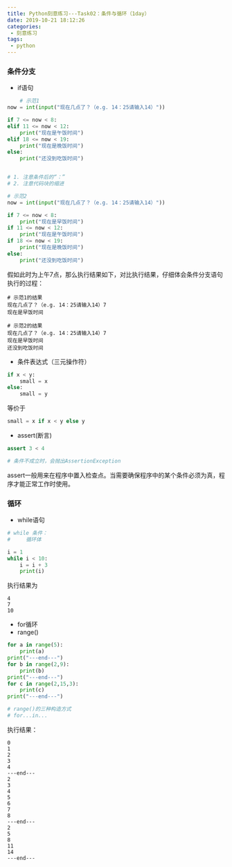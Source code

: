 ```yaml
---
title: Python刻意练习---Task02：条件与循环（1day）
date: 2019-10-21 18:12:26
categories:
 - 刻意练习
tags:
 - python
---
```


### 条件分支
- if语句

```python
    # 示范1
now = int(input("现在几点了？（e.g. 14：25请输入14）"))

if 7 <= now < 8:
elif 11 <= now < 12:
    print("现在是午饭时间")
elif 18 <= now < 19:
    print("现在是晚饭时间")
else:
    print("还没到吃饭时间")


# 1. 注意条件后的“：”
# 2. 注意代码块的缩进
```

```python
# 示范2
now = int(input("现在几点了？（e.g. 14：25请输入14）"))

if 7 <= now < 8:
    print("现在是早饭时间")
if 11 <= now < 12:
    print("现在是午饭时间")
if 18 <= now < 19:
    print("现在是晚饭时间")
else:
    print("还没到吃饭时间")
```

假如此时为上午7点，那么执行结果如下，对比执行结果，仔细体会条件分支语句执行的过程：

```
# 示范1的结果
现在几点了？（e.g. 14：25请输入14）7
现在是早饭时间
```

```
# 示范2的结果
现在几点了？（e.g. 14：25请输入14）7
现在是早饭时间
还没到吃饭时间
```

- 条件表达式（三元操作符）

```python
if x < y:
    small = x
else:
    small = y
```

等价于

```python
small = x if x < y else y
```

- assert(断言)

```python
assert 3 < 4

# 条件不成立时，会抛出AssertionException
```

assert一般用来在程序中置入检查点。当需要确保程序中的某个条件必须为真，程序才能正常工作时使用。

### 循环
- while语句

```python
# while 条件：
#     循环体

i = 1
while i < 10:
    i = i + 3
    print(i)
```

执行结果为

```
4
7
10
```

- for循环
- range()

```python
for a in range(5):
    print(a)
print("---end---")
for b in range(2,9):
    print(b)
print("---end---")
for c in range(2,15,3):
    print(c)
print("---end---")

# range()的三种构造方式
# for...in...
```

执行结果：

```
0
1
2
3
4
---end---
2
3
4
5
6
7
8
---end---
2
5
8
11
14
---end---
```